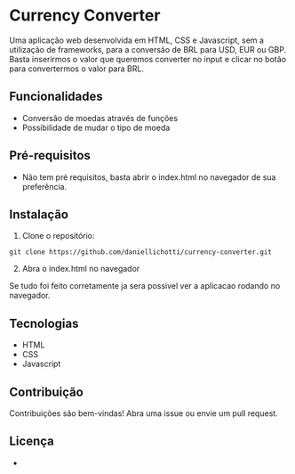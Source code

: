 # Currency Converter

Uma aplicação web desenvolvida em HTML, CSS e Javascript, sem a utilização de frameworks, para a conversão de BRL para USD, EUR ou GBP. Basta inserirmos o valor que queremos converter no input e clicar no botão para convertermos o valor para BRL.

## Funcionalidades
- Conversão de moedas através de funções
- Possibilidade de mudar o tipo de moeda

## Pré-requisitos
- Não tem pré requisitos, basta abrir o index.html no navegador de sua preferência.

## Instalação
1. Clone o repositório: 
  ```
  git clone https://github.com/daniellichotti/currency-converter.git
  ```
2. Abra o index.html no navegador

Se tudo foi feito corretamente ja sera possivel ver a aplicacao rodando no navegador.

## Tecnologias
- HTML
- CSS
- Javascript

## Contribuição
Contribuições são bem-vindas! Abra uma issue ou envie um pull request.

## Licença
-
